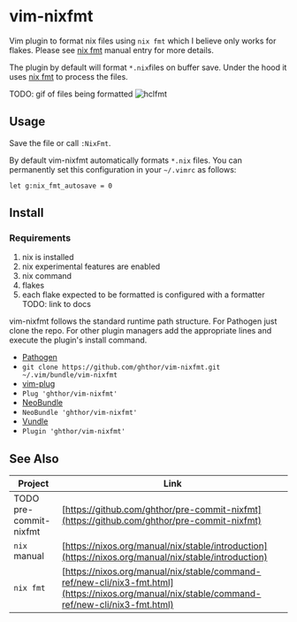 # vim-nixfmt

Vim plugin to format nix files using `nix fmt` which I believe only works for
flakes. Please see [nix fmt]() manual entry for more details.

The plugin by default will format `*.nix`files on buffer save. 
Under the hood it uses [nix fmt]() to process the files.

TODO: gif of files being formatted
![hclfmt](http://g.recordit.co/fIQfohsGPI.gif)

## Usage

Save the file or call `:NixFmt`.

By default vim-nixfmt automatically formats `*.nix` files. You can permanently
set this configuration in your `~/.vimrc` as follows:

    let g:nix_fmt_autosave = 0


## Install

### Requirements

1. nix is installed
1. nix experimental features are enabled
  1. nix command
  1. flakes
1. each flake expected to be formatted is configured with a formatter TODO: link to docs

vim-nixfmt follows the standard runtime path structure. For Pathogen just clone
the repo. For other plugin managers add the appropriate lines and execute the
plugin's install command.

*  [Pathogen](https://github.com/tpope/vim-pathogen)
  * `git clone https://github.com/ghthor/vim-nixfmt.git ~/.vim/bundle/vim-nixfmt`
*  [vim-plug](https://github.com/junegunn/vim-plug)
  * `Plug 'ghthor/vim-nixfmt'`
*  [NeoBundle](https://github.com/Shougo/neobundle.vim)
  * `NeoBundle 'ghthor/vim-nixfmt'`
*  [Vundle](https://github.com/gmarik/vundle)
  * `Plugin 'ghthor/vim-nixfmt'`

## See Also

| Project | Link |
| - | - |
| TODO pre-commit-nixfmt | [https://github.com/ghthor/pre-commit-nixfmt](https://github.com/ghthor/pre-commit-nixfmt) |
| `nix` manual | [https://nixos.org/manual/nix/stable/introduction](https://nixos.org/manual/nix/stable/introduction) |
| `nix fmt` | [https://nixos.org/manual/nix/stable/command-ref/new-cli/nix3-fmt.html](https://nixos.org/manual/nix/stable/command-ref/new-cli/nix3-fmt.html) |
